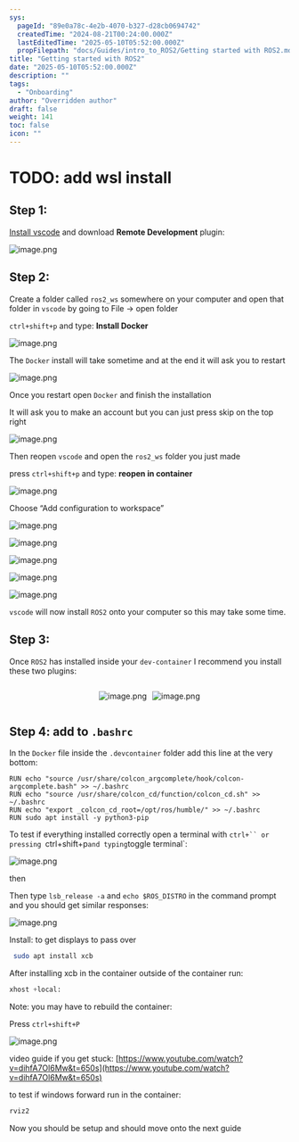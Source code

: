 ```yaml
---
sys:
  pageId: "89e0a78c-4e2b-4070-b327-d28cb0694742"
  createdTime: "2024-08-21T00:24:00.000Z"
  lastEditedTime: "2025-05-10T05:52:00.000Z"
  propFilepath: "docs/Guides/intro_to_ROS2/Getting started with ROS2.md"
title: "Getting started with ROS2"
date: "2025-05-10T05:52:00.000Z"
description: ""
tags:
  - "Onboarding"
author: "Overridden author"
draft: false
weight: 141
toc: false
icon: ""
---
```


# TODO: add wsl install

## Step 1:

[Install vscode](https://code.visualstudio.com/download) and download **Remote Development** plugin:

![image.png](https://prod-files-secure.s3.us-west-2.amazonaws.com/d518164a-d88e-44d1-a4ee-3adb3bd8bce0/efb52993-1881-4a40-b95e-6f020334f022/image.png?X-Amz-Algorithm=AWS4-HMAC-SHA256&X-Amz-Content-Sha256=UNSIGNED-PAYLOAD&X-Amz-Credential=ASIAZI2LB466QUT5TQVW%2F20250612%2Fus-west-2%2Fs3%2Faws4_request&X-Amz-Date=20250612T121551Z&X-Amz-Expires=3600&X-Amz-Security-Token=IQoJb3JpZ2luX2VjEBAaCXVzLXdlc3QtMiJHMEUCIBQZwoAApoA2PVdlW27uD6eolJQzUxGXX2SgWNJ%2BeWoAAiEA1wmpfbTW4idy4Fps%2FZ9lvp8axngQrCoEtM8MYvMAmmEqiAQI6f%2F%2F%2F%2F%2F%2F%2F%2F%2F%2FARAAGgw2Mzc0MjMxODM4MDUiDAslIR9GbOmimAappyrcA3JYJusgsvax1L41gdvK%2FiAwxCKZ5kEiG6%2BPKkotyeFnDFwAl0hZph7kl0m1rLx3cilENKZ2zDLR7ZGQSqwZ4djv6Mh77c4LnFlu%2FOQU2HeNtd%2F8JR3uEzxq%2FbzbueooQ0SdFA%2BGOQtgMWRt3w%2F1PwkwYVUngGCZMXCbu3cq3FFpCAGooQdy%2Finuy5q3w0awmZxWIKuKkwWrnCDNhUykN9ivkwDPASD0Bf7gPCpu93KMfm82hyb%2Fb4ke0E5vF15fBUoDKlH3iQLCqCOiJL63b7%2F06IScPlpszE29o5QqsoH0GbQHhoaOyfsLP07%2B%2BqshlMhg%2FDB7lK6CVw2ocxUnMDQAGCjqpZb8dOmK1%2B9%2FixvGGLM%2FeFmWSgY14xKCcl8UBZE171SLWVARZALNV4xWFlZLI6BXd2X3sMF%2BBhte2hELkWKsXCsj%2BMv254mhgds7FzUV%2FTPlTGmaLATjBRjKAxB5TwLpmhA5GhdGD0NBe5UOjtdvy%2Fpk9r9p3hzmmJ8dDNityrrs5O9vAn1COKQ3aOVxU0nGpo0SdZFQCHoIKHR5LJQQZBKJ%2BhtyjVZc0WNXEqztQI8qs0iFYoVgn01criVddPLnGro9jeQBCqhxm%2Bx5VzpGQZu1Fm%2FNCVmcMLSHqsIGOqUBonKOI8nG2xuQG794kqWhWXp3V%2B%2FtjqlAVzNSQQVzhZE8E8F2DJ4yuFPZ1VnUk%2BV3wWQUrvNPktTUlG6MF4JpcGE6diasR8AjdrXc0MbuitVYNhTNXF9HE81wyuMhACEz5HF376OcRmnxMQJMKNbfFLe28XkiBNifLLUxHXcMF%2BEDIkoTEGpiIppHGSYRpin0phe4Nd9XWiT%2F2yizFCa33iXR4qbx&X-Amz-Signature=dc2de3b3fa6e7364f60aebeb6de40c83a57867eec19f7dd40a860b0221a1d1ed&X-Amz-SignedHeaders=host&x-amz-checksum-mode=ENABLED&x-id=GetObject)

## Step 2:

Create a folder called `ros2_ws` somewhere on your computer and open that folder in `vscode` by going to File → open folder 

`ctrl+shift+p` and type: **Install Docker**

![image.png](https://prod-files-secure.s3.us-west-2.amazonaws.com/d518164a-d88e-44d1-a4ee-3adb3bd8bce0/2269dc0e-1cd5-47ff-bceb-c04ad9b2eab0/image.png?X-Amz-Algorithm=AWS4-HMAC-SHA256&X-Amz-Content-Sha256=UNSIGNED-PAYLOAD&X-Amz-Credential=ASIAZI2LB466QUT5TQVW%2F20250612%2Fus-west-2%2Fs3%2Faws4_request&X-Amz-Date=20250612T121551Z&X-Amz-Expires=3600&X-Amz-Security-Token=IQoJb3JpZ2luX2VjEBAaCXVzLXdlc3QtMiJHMEUCIBQZwoAApoA2PVdlW27uD6eolJQzUxGXX2SgWNJ%2BeWoAAiEA1wmpfbTW4idy4Fps%2FZ9lvp8axngQrCoEtM8MYvMAmmEqiAQI6f%2F%2F%2F%2F%2F%2F%2F%2F%2F%2FARAAGgw2Mzc0MjMxODM4MDUiDAslIR9GbOmimAappyrcA3JYJusgsvax1L41gdvK%2FiAwxCKZ5kEiG6%2BPKkotyeFnDFwAl0hZph7kl0m1rLx3cilENKZ2zDLR7ZGQSqwZ4djv6Mh77c4LnFlu%2FOQU2HeNtd%2F8JR3uEzxq%2FbzbueooQ0SdFA%2BGOQtgMWRt3w%2F1PwkwYVUngGCZMXCbu3cq3FFpCAGooQdy%2Finuy5q3w0awmZxWIKuKkwWrnCDNhUykN9ivkwDPASD0Bf7gPCpu93KMfm82hyb%2Fb4ke0E5vF15fBUoDKlH3iQLCqCOiJL63b7%2F06IScPlpszE29o5QqsoH0GbQHhoaOyfsLP07%2B%2BqshlMhg%2FDB7lK6CVw2ocxUnMDQAGCjqpZb8dOmK1%2B9%2FixvGGLM%2FeFmWSgY14xKCcl8UBZE171SLWVARZALNV4xWFlZLI6BXd2X3sMF%2BBhte2hELkWKsXCsj%2BMv254mhgds7FzUV%2FTPlTGmaLATjBRjKAxB5TwLpmhA5GhdGD0NBe5UOjtdvy%2Fpk9r9p3hzmmJ8dDNityrrs5O9vAn1COKQ3aOVxU0nGpo0SdZFQCHoIKHR5LJQQZBKJ%2BhtyjVZc0WNXEqztQI8qs0iFYoVgn01criVddPLnGro9jeQBCqhxm%2Bx5VzpGQZu1Fm%2FNCVmcMLSHqsIGOqUBonKOI8nG2xuQG794kqWhWXp3V%2B%2FtjqlAVzNSQQVzhZE8E8F2DJ4yuFPZ1VnUk%2BV3wWQUrvNPktTUlG6MF4JpcGE6diasR8AjdrXc0MbuitVYNhTNXF9HE81wyuMhACEz5HF376OcRmnxMQJMKNbfFLe28XkiBNifLLUxHXcMF%2BEDIkoTEGpiIppHGSYRpin0phe4Nd9XWiT%2F2yizFCa33iXR4qbx&X-Amz-Signature=8b98fae5ab9214594b97c1b816bca4e065e1db5de47a69f2366f787dcced81c7&X-Amz-SignedHeaders=host&x-amz-checksum-mode=ENABLED&x-id=GetObject)

The `Docker` install will take sometime and at the end it will ask you to restart

![image.png](https://prod-files-secure.s3.us-west-2.amazonaws.com/d518164a-d88e-44d1-a4ee-3adb3bd8bce0/ed233f78-be33-4b1f-b89c-9c346c0e961e/image.png?X-Amz-Algorithm=AWS4-HMAC-SHA256&X-Amz-Content-Sha256=UNSIGNED-PAYLOAD&X-Amz-Credential=ASIAZI2LB466QUT5TQVW%2F20250612%2Fus-west-2%2Fs3%2Faws4_request&X-Amz-Date=20250612T121551Z&X-Amz-Expires=3600&X-Amz-Security-Token=IQoJb3JpZ2luX2VjEBAaCXVzLXdlc3QtMiJHMEUCIBQZwoAApoA2PVdlW27uD6eolJQzUxGXX2SgWNJ%2BeWoAAiEA1wmpfbTW4idy4Fps%2FZ9lvp8axngQrCoEtM8MYvMAmmEqiAQI6f%2F%2F%2F%2F%2F%2F%2F%2F%2F%2FARAAGgw2Mzc0MjMxODM4MDUiDAslIR9GbOmimAappyrcA3JYJusgsvax1L41gdvK%2FiAwxCKZ5kEiG6%2BPKkotyeFnDFwAl0hZph7kl0m1rLx3cilENKZ2zDLR7ZGQSqwZ4djv6Mh77c4LnFlu%2FOQU2HeNtd%2F8JR3uEzxq%2FbzbueooQ0SdFA%2BGOQtgMWRt3w%2F1PwkwYVUngGCZMXCbu3cq3FFpCAGooQdy%2Finuy5q3w0awmZxWIKuKkwWrnCDNhUykN9ivkwDPASD0Bf7gPCpu93KMfm82hyb%2Fb4ke0E5vF15fBUoDKlH3iQLCqCOiJL63b7%2F06IScPlpszE29o5QqsoH0GbQHhoaOyfsLP07%2B%2BqshlMhg%2FDB7lK6CVw2ocxUnMDQAGCjqpZb8dOmK1%2B9%2FixvGGLM%2FeFmWSgY14xKCcl8UBZE171SLWVARZALNV4xWFlZLI6BXd2X3sMF%2BBhte2hELkWKsXCsj%2BMv254mhgds7FzUV%2FTPlTGmaLATjBRjKAxB5TwLpmhA5GhdGD0NBe5UOjtdvy%2Fpk9r9p3hzmmJ8dDNityrrs5O9vAn1COKQ3aOVxU0nGpo0SdZFQCHoIKHR5LJQQZBKJ%2BhtyjVZc0WNXEqztQI8qs0iFYoVgn01criVddPLnGro9jeQBCqhxm%2Bx5VzpGQZu1Fm%2FNCVmcMLSHqsIGOqUBonKOI8nG2xuQG794kqWhWXp3V%2B%2FtjqlAVzNSQQVzhZE8E8F2DJ4yuFPZ1VnUk%2BV3wWQUrvNPktTUlG6MF4JpcGE6diasR8AjdrXc0MbuitVYNhTNXF9HE81wyuMhACEz5HF376OcRmnxMQJMKNbfFLe28XkiBNifLLUxHXcMF%2BEDIkoTEGpiIppHGSYRpin0phe4Nd9XWiT%2F2yizFCa33iXR4qbx&X-Amz-Signature=d4788ddfdac17663e1a21e92e34cb1ec2b86512475d127aeb5f4b79d11fcfa30&X-Amz-SignedHeaders=host&x-amz-checksum-mode=ENABLED&x-id=GetObject)

Once you restart open `Docker` and finish the installation

It will ask you to make an account but you can just press skip on the top right

![image.png](https://prod-files-secure.s3.us-west-2.amazonaws.com/d518164a-d88e-44d1-a4ee-3adb3bd8bce0/21010ad9-1659-4fd9-9f59-9932a09b2a3d/image.png?X-Amz-Algorithm=AWS4-HMAC-SHA256&X-Amz-Content-Sha256=UNSIGNED-PAYLOAD&X-Amz-Credential=ASIAZI2LB466QUT5TQVW%2F20250612%2Fus-west-2%2Fs3%2Faws4_request&X-Amz-Date=20250612T121551Z&X-Amz-Expires=3600&X-Amz-Security-Token=IQoJb3JpZ2luX2VjEBAaCXVzLXdlc3QtMiJHMEUCIBQZwoAApoA2PVdlW27uD6eolJQzUxGXX2SgWNJ%2BeWoAAiEA1wmpfbTW4idy4Fps%2FZ9lvp8axngQrCoEtM8MYvMAmmEqiAQI6f%2F%2F%2F%2F%2F%2F%2F%2F%2F%2FARAAGgw2Mzc0MjMxODM4MDUiDAslIR9GbOmimAappyrcA3JYJusgsvax1L41gdvK%2FiAwxCKZ5kEiG6%2BPKkotyeFnDFwAl0hZph7kl0m1rLx3cilENKZ2zDLR7ZGQSqwZ4djv6Mh77c4LnFlu%2FOQU2HeNtd%2F8JR3uEzxq%2FbzbueooQ0SdFA%2BGOQtgMWRt3w%2F1PwkwYVUngGCZMXCbu3cq3FFpCAGooQdy%2Finuy5q3w0awmZxWIKuKkwWrnCDNhUykN9ivkwDPASD0Bf7gPCpu93KMfm82hyb%2Fb4ke0E5vF15fBUoDKlH3iQLCqCOiJL63b7%2F06IScPlpszE29o5QqsoH0GbQHhoaOyfsLP07%2B%2BqshlMhg%2FDB7lK6CVw2ocxUnMDQAGCjqpZb8dOmK1%2B9%2FixvGGLM%2FeFmWSgY14xKCcl8UBZE171SLWVARZALNV4xWFlZLI6BXd2X3sMF%2BBhte2hELkWKsXCsj%2BMv254mhgds7FzUV%2FTPlTGmaLATjBRjKAxB5TwLpmhA5GhdGD0NBe5UOjtdvy%2Fpk9r9p3hzmmJ8dDNityrrs5O9vAn1COKQ3aOVxU0nGpo0SdZFQCHoIKHR5LJQQZBKJ%2BhtyjVZc0WNXEqztQI8qs0iFYoVgn01criVddPLnGro9jeQBCqhxm%2Bx5VzpGQZu1Fm%2FNCVmcMLSHqsIGOqUBonKOI8nG2xuQG794kqWhWXp3V%2B%2FtjqlAVzNSQQVzhZE8E8F2DJ4yuFPZ1VnUk%2BV3wWQUrvNPktTUlG6MF4JpcGE6diasR8AjdrXc0MbuitVYNhTNXF9HE81wyuMhACEz5HF376OcRmnxMQJMKNbfFLe28XkiBNifLLUxHXcMF%2BEDIkoTEGpiIppHGSYRpin0phe4Nd9XWiT%2F2yizFCa33iXR4qbx&X-Amz-Signature=db749c013669138756e503c1fa1ca9bf94e070f6c6614966446152e10a53708a&X-Amz-SignedHeaders=host&x-amz-checksum-mode=ENABLED&x-id=GetObject)

Then reopen `vscode` and open the `ros2_ws` folder you just made

press `ctrl+shift+p` and type: **reopen in container**

![image.png](https://prod-files-secure.s3.us-west-2.amazonaws.com/d518164a-d88e-44d1-a4ee-3adb3bd8bce0/4e93b8c2-41ad-488c-8095-c74205196118/image.png?X-Amz-Algorithm=AWS4-HMAC-SHA256&X-Amz-Content-Sha256=UNSIGNED-PAYLOAD&X-Amz-Credential=ASIAZI2LB466QUT5TQVW%2F20250612%2Fus-west-2%2Fs3%2Faws4_request&X-Amz-Date=20250612T121551Z&X-Amz-Expires=3600&X-Amz-Security-Token=IQoJb3JpZ2luX2VjEBAaCXVzLXdlc3QtMiJHMEUCIBQZwoAApoA2PVdlW27uD6eolJQzUxGXX2SgWNJ%2BeWoAAiEA1wmpfbTW4idy4Fps%2FZ9lvp8axngQrCoEtM8MYvMAmmEqiAQI6f%2F%2F%2F%2F%2F%2F%2F%2F%2F%2FARAAGgw2Mzc0MjMxODM4MDUiDAslIR9GbOmimAappyrcA3JYJusgsvax1L41gdvK%2FiAwxCKZ5kEiG6%2BPKkotyeFnDFwAl0hZph7kl0m1rLx3cilENKZ2zDLR7ZGQSqwZ4djv6Mh77c4LnFlu%2FOQU2HeNtd%2F8JR3uEzxq%2FbzbueooQ0SdFA%2BGOQtgMWRt3w%2F1PwkwYVUngGCZMXCbu3cq3FFpCAGooQdy%2Finuy5q3w0awmZxWIKuKkwWrnCDNhUykN9ivkwDPASD0Bf7gPCpu93KMfm82hyb%2Fb4ke0E5vF15fBUoDKlH3iQLCqCOiJL63b7%2F06IScPlpszE29o5QqsoH0GbQHhoaOyfsLP07%2B%2BqshlMhg%2FDB7lK6CVw2ocxUnMDQAGCjqpZb8dOmK1%2B9%2FixvGGLM%2FeFmWSgY14xKCcl8UBZE171SLWVARZALNV4xWFlZLI6BXd2X3sMF%2BBhte2hELkWKsXCsj%2BMv254mhgds7FzUV%2FTPlTGmaLATjBRjKAxB5TwLpmhA5GhdGD0NBe5UOjtdvy%2Fpk9r9p3hzmmJ8dDNityrrs5O9vAn1COKQ3aOVxU0nGpo0SdZFQCHoIKHR5LJQQZBKJ%2BhtyjVZc0WNXEqztQI8qs0iFYoVgn01criVddPLnGro9jeQBCqhxm%2Bx5VzpGQZu1Fm%2FNCVmcMLSHqsIGOqUBonKOI8nG2xuQG794kqWhWXp3V%2B%2FtjqlAVzNSQQVzhZE8E8F2DJ4yuFPZ1VnUk%2BV3wWQUrvNPktTUlG6MF4JpcGE6diasR8AjdrXc0MbuitVYNhTNXF9HE81wyuMhACEz5HF376OcRmnxMQJMKNbfFLe28XkiBNifLLUxHXcMF%2BEDIkoTEGpiIppHGSYRpin0phe4Nd9XWiT%2F2yizFCa33iXR4qbx&X-Amz-Signature=8e75c563424e5349798a36b3f52ba9ca883c5943cbbf711f5acc95711fa81dd2&X-Amz-SignedHeaders=host&x-amz-checksum-mode=ENABLED&x-id=GetObject)

Choose “Add configuration to workspace”

![image.png](https://prod-files-secure.s3.us-west-2.amazonaws.com/d518164a-d88e-44d1-a4ee-3adb3bd8bce0/9560b282-5060-4989-ba37-97e7b2c22476/image.png?X-Amz-Algorithm=AWS4-HMAC-SHA256&X-Amz-Content-Sha256=UNSIGNED-PAYLOAD&X-Amz-Credential=ASIAZI2LB466QUT5TQVW%2F20250612%2Fus-west-2%2Fs3%2Faws4_request&X-Amz-Date=20250612T121551Z&X-Amz-Expires=3600&X-Amz-Security-Token=IQoJb3JpZ2luX2VjEBAaCXVzLXdlc3QtMiJHMEUCIBQZwoAApoA2PVdlW27uD6eolJQzUxGXX2SgWNJ%2BeWoAAiEA1wmpfbTW4idy4Fps%2FZ9lvp8axngQrCoEtM8MYvMAmmEqiAQI6f%2F%2F%2F%2F%2F%2F%2F%2F%2F%2FARAAGgw2Mzc0MjMxODM4MDUiDAslIR9GbOmimAappyrcA3JYJusgsvax1L41gdvK%2FiAwxCKZ5kEiG6%2BPKkotyeFnDFwAl0hZph7kl0m1rLx3cilENKZ2zDLR7ZGQSqwZ4djv6Mh77c4LnFlu%2FOQU2HeNtd%2F8JR3uEzxq%2FbzbueooQ0SdFA%2BGOQtgMWRt3w%2F1PwkwYVUngGCZMXCbu3cq3FFpCAGooQdy%2Finuy5q3w0awmZxWIKuKkwWrnCDNhUykN9ivkwDPASD0Bf7gPCpu93KMfm82hyb%2Fb4ke0E5vF15fBUoDKlH3iQLCqCOiJL63b7%2F06IScPlpszE29o5QqsoH0GbQHhoaOyfsLP07%2B%2BqshlMhg%2FDB7lK6CVw2ocxUnMDQAGCjqpZb8dOmK1%2B9%2FixvGGLM%2FeFmWSgY14xKCcl8UBZE171SLWVARZALNV4xWFlZLI6BXd2X3sMF%2BBhte2hELkWKsXCsj%2BMv254mhgds7FzUV%2FTPlTGmaLATjBRjKAxB5TwLpmhA5GhdGD0NBe5UOjtdvy%2Fpk9r9p3hzmmJ8dDNityrrs5O9vAn1COKQ3aOVxU0nGpo0SdZFQCHoIKHR5LJQQZBKJ%2BhtyjVZc0WNXEqztQI8qs0iFYoVgn01criVddPLnGro9jeQBCqhxm%2Bx5VzpGQZu1Fm%2FNCVmcMLSHqsIGOqUBonKOI8nG2xuQG794kqWhWXp3V%2B%2FtjqlAVzNSQQVzhZE8E8F2DJ4yuFPZ1VnUk%2BV3wWQUrvNPktTUlG6MF4JpcGE6diasR8AjdrXc0MbuitVYNhTNXF9HE81wyuMhACEz5HF376OcRmnxMQJMKNbfFLe28XkiBNifLLUxHXcMF%2BEDIkoTEGpiIppHGSYRpin0phe4Nd9XWiT%2F2yizFCa33iXR4qbx&X-Amz-Signature=e7a64ab202e53c1b2f02718425e216c06a0728196be60e0a3424e77b8bc03a9c&X-Amz-SignedHeaders=host&x-amz-checksum-mode=ENABLED&x-id=GetObject)

![image.png](https://prod-files-secure.s3.us-west-2.amazonaws.com/d518164a-d88e-44d1-a4ee-3adb3bd8bce0/2ee63f81-886b-48e8-a553-dc6e5eac99e4/image.png?X-Amz-Algorithm=AWS4-HMAC-SHA256&X-Amz-Content-Sha256=UNSIGNED-PAYLOAD&X-Amz-Credential=ASIAZI2LB466QUT5TQVW%2F20250612%2Fus-west-2%2Fs3%2Faws4_request&X-Amz-Date=20250612T121551Z&X-Amz-Expires=3600&X-Amz-Security-Token=IQoJb3JpZ2luX2VjEBAaCXVzLXdlc3QtMiJHMEUCIBQZwoAApoA2PVdlW27uD6eolJQzUxGXX2SgWNJ%2BeWoAAiEA1wmpfbTW4idy4Fps%2FZ9lvp8axngQrCoEtM8MYvMAmmEqiAQI6f%2F%2F%2F%2F%2F%2F%2F%2F%2F%2FARAAGgw2Mzc0MjMxODM4MDUiDAslIR9GbOmimAappyrcA3JYJusgsvax1L41gdvK%2FiAwxCKZ5kEiG6%2BPKkotyeFnDFwAl0hZph7kl0m1rLx3cilENKZ2zDLR7ZGQSqwZ4djv6Mh77c4LnFlu%2FOQU2HeNtd%2F8JR3uEzxq%2FbzbueooQ0SdFA%2BGOQtgMWRt3w%2F1PwkwYVUngGCZMXCbu3cq3FFpCAGooQdy%2Finuy5q3w0awmZxWIKuKkwWrnCDNhUykN9ivkwDPASD0Bf7gPCpu93KMfm82hyb%2Fb4ke0E5vF15fBUoDKlH3iQLCqCOiJL63b7%2F06IScPlpszE29o5QqsoH0GbQHhoaOyfsLP07%2B%2BqshlMhg%2FDB7lK6CVw2ocxUnMDQAGCjqpZb8dOmK1%2B9%2FixvGGLM%2FeFmWSgY14xKCcl8UBZE171SLWVARZALNV4xWFlZLI6BXd2X3sMF%2BBhte2hELkWKsXCsj%2BMv254mhgds7FzUV%2FTPlTGmaLATjBRjKAxB5TwLpmhA5GhdGD0NBe5UOjtdvy%2Fpk9r9p3hzmmJ8dDNityrrs5O9vAn1COKQ3aOVxU0nGpo0SdZFQCHoIKHR5LJQQZBKJ%2BhtyjVZc0WNXEqztQI8qs0iFYoVgn01criVddPLnGro9jeQBCqhxm%2Bx5VzpGQZu1Fm%2FNCVmcMLSHqsIGOqUBonKOI8nG2xuQG794kqWhWXp3V%2B%2FtjqlAVzNSQQVzhZE8E8F2DJ4yuFPZ1VnUk%2BV3wWQUrvNPktTUlG6MF4JpcGE6diasR8AjdrXc0MbuitVYNhTNXF9HE81wyuMhACEz5HF376OcRmnxMQJMKNbfFLe28XkiBNifLLUxHXcMF%2BEDIkoTEGpiIppHGSYRpin0phe4Nd9XWiT%2F2yizFCa33iXR4qbx&X-Amz-Signature=b370339e14f4d082ca7573c467ac9c24634ee88967e56608ebdc0b7bcde4bed1&X-Amz-SignedHeaders=host&x-amz-checksum-mode=ENABLED&x-id=GetObject)

![image.png](https://prod-files-secure.s3.us-west-2.amazonaws.com/d518164a-d88e-44d1-a4ee-3adb3bd8bce0/ae1580b2-b048-407e-aed9-b584224a7a04/image.png?X-Amz-Algorithm=AWS4-HMAC-SHA256&X-Amz-Content-Sha256=UNSIGNED-PAYLOAD&X-Amz-Credential=ASIAZI2LB466QUT5TQVW%2F20250612%2Fus-west-2%2Fs3%2Faws4_request&X-Amz-Date=20250612T121551Z&X-Amz-Expires=3600&X-Amz-Security-Token=IQoJb3JpZ2luX2VjEBAaCXVzLXdlc3QtMiJHMEUCIBQZwoAApoA2PVdlW27uD6eolJQzUxGXX2SgWNJ%2BeWoAAiEA1wmpfbTW4idy4Fps%2FZ9lvp8axngQrCoEtM8MYvMAmmEqiAQI6f%2F%2F%2F%2F%2F%2F%2F%2F%2F%2FARAAGgw2Mzc0MjMxODM4MDUiDAslIR9GbOmimAappyrcA3JYJusgsvax1L41gdvK%2FiAwxCKZ5kEiG6%2BPKkotyeFnDFwAl0hZph7kl0m1rLx3cilENKZ2zDLR7ZGQSqwZ4djv6Mh77c4LnFlu%2FOQU2HeNtd%2F8JR3uEzxq%2FbzbueooQ0SdFA%2BGOQtgMWRt3w%2F1PwkwYVUngGCZMXCbu3cq3FFpCAGooQdy%2Finuy5q3w0awmZxWIKuKkwWrnCDNhUykN9ivkwDPASD0Bf7gPCpu93KMfm82hyb%2Fb4ke0E5vF15fBUoDKlH3iQLCqCOiJL63b7%2F06IScPlpszE29o5QqsoH0GbQHhoaOyfsLP07%2B%2BqshlMhg%2FDB7lK6CVw2ocxUnMDQAGCjqpZb8dOmK1%2B9%2FixvGGLM%2FeFmWSgY14xKCcl8UBZE171SLWVARZALNV4xWFlZLI6BXd2X3sMF%2BBhte2hELkWKsXCsj%2BMv254mhgds7FzUV%2FTPlTGmaLATjBRjKAxB5TwLpmhA5GhdGD0NBe5UOjtdvy%2Fpk9r9p3hzmmJ8dDNityrrs5O9vAn1COKQ3aOVxU0nGpo0SdZFQCHoIKHR5LJQQZBKJ%2BhtyjVZc0WNXEqztQI8qs0iFYoVgn01criVddPLnGro9jeQBCqhxm%2Bx5VzpGQZu1Fm%2FNCVmcMLSHqsIGOqUBonKOI8nG2xuQG794kqWhWXp3V%2B%2FtjqlAVzNSQQVzhZE8E8F2DJ4yuFPZ1VnUk%2BV3wWQUrvNPktTUlG6MF4JpcGE6diasR8AjdrXc0MbuitVYNhTNXF9HE81wyuMhACEz5HF376OcRmnxMQJMKNbfFLe28XkiBNifLLUxHXcMF%2BEDIkoTEGpiIppHGSYRpin0phe4Nd9XWiT%2F2yizFCa33iXR4qbx&X-Amz-Signature=8467bc5c008cf052218b2d5ab2314ed9b7905477621f0e28c3c419dad5bc085d&X-Amz-SignedHeaders=host&x-amz-checksum-mode=ENABLED&x-id=GetObject)

![image.png](https://prod-files-secure.s3.us-west-2.amazonaws.com/d518164a-d88e-44d1-a4ee-3adb3bd8bce0/53255b28-f75e-430f-b9e3-c0ac8577e42b/image.png?X-Amz-Algorithm=AWS4-HMAC-SHA256&X-Amz-Content-Sha256=UNSIGNED-PAYLOAD&X-Amz-Credential=ASIAZI2LB466QUT5TQVW%2F20250612%2Fus-west-2%2Fs3%2Faws4_request&X-Amz-Date=20250612T121551Z&X-Amz-Expires=3600&X-Amz-Security-Token=IQoJb3JpZ2luX2VjEBAaCXVzLXdlc3QtMiJHMEUCIBQZwoAApoA2PVdlW27uD6eolJQzUxGXX2SgWNJ%2BeWoAAiEA1wmpfbTW4idy4Fps%2FZ9lvp8axngQrCoEtM8MYvMAmmEqiAQI6f%2F%2F%2F%2F%2F%2F%2F%2F%2F%2FARAAGgw2Mzc0MjMxODM4MDUiDAslIR9GbOmimAappyrcA3JYJusgsvax1L41gdvK%2FiAwxCKZ5kEiG6%2BPKkotyeFnDFwAl0hZph7kl0m1rLx3cilENKZ2zDLR7ZGQSqwZ4djv6Mh77c4LnFlu%2FOQU2HeNtd%2F8JR3uEzxq%2FbzbueooQ0SdFA%2BGOQtgMWRt3w%2F1PwkwYVUngGCZMXCbu3cq3FFpCAGooQdy%2Finuy5q3w0awmZxWIKuKkwWrnCDNhUykN9ivkwDPASD0Bf7gPCpu93KMfm82hyb%2Fb4ke0E5vF15fBUoDKlH3iQLCqCOiJL63b7%2F06IScPlpszE29o5QqsoH0GbQHhoaOyfsLP07%2B%2BqshlMhg%2FDB7lK6CVw2ocxUnMDQAGCjqpZb8dOmK1%2B9%2FixvGGLM%2FeFmWSgY14xKCcl8UBZE171SLWVARZALNV4xWFlZLI6BXd2X3sMF%2BBhte2hELkWKsXCsj%2BMv254mhgds7FzUV%2FTPlTGmaLATjBRjKAxB5TwLpmhA5GhdGD0NBe5UOjtdvy%2Fpk9r9p3hzmmJ8dDNityrrs5O9vAn1COKQ3aOVxU0nGpo0SdZFQCHoIKHR5LJQQZBKJ%2BhtyjVZc0WNXEqztQI8qs0iFYoVgn01criVddPLnGro9jeQBCqhxm%2Bx5VzpGQZu1Fm%2FNCVmcMLSHqsIGOqUBonKOI8nG2xuQG794kqWhWXp3V%2B%2FtjqlAVzNSQQVzhZE8E8F2DJ4yuFPZ1VnUk%2BV3wWQUrvNPktTUlG6MF4JpcGE6diasR8AjdrXc0MbuitVYNhTNXF9HE81wyuMhACEz5HF376OcRmnxMQJMKNbfFLe28XkiBNifLLUxHXcMF%2BEDIkoTEGpiIppHGSYRpin0phe4Nd9XWiT%2F2yizFCa33iXR4qbx&X-Amz-Signature=924596200db9c551d4c332caa5d5d314dac082ce5eeab0b3d7ba70dc6c6c5b79&X-Amz-SignedHeaders=host&x-amz-checksum-mode=ENABLED&x-id=GetObject)

![image.png](https://prod-files-secure.s3.us-west-2.amazonaws.com/d518164a-d88e-44d1-a4ee-3adb3bd8bce0/7c562767-5af9-4ffb-97d1-327bcdf4ee00/image.png?X-Amz-Algorithm=AWS4-HMAC-SHA256&X-Amz-Content-Sha256=UNSIGNED-PAYLOAD&X-Amz-Credential=ASIAZI2LB466QUT5TQVW%2F20250612%2Fus-west-2%2Fs3%2Faws4_request&X-Amz-Date=20250612T121551Z&X-Amz-Expires=3600&X-Amz-Security-Token=IQoJb3JpZ2luX2VjEBAaCXVzLXdlc3QtMiJHMEUCIBQZwoAApoA2PVdlW27uD6eolJQzUxGXX2SgWNJ%2BeWoAAiEA1wmpfbTW4idy4Fps%2FZ9lvp8axngQrCoEtM8MYvMAmmEqiAQI6f%2F%2F%2F%2F%2F%2F%2F%2F%2F%2FARAAGgw2Mzc0MjMxODM4MDUiDAslIR9GbOmimAappyrcA3JYJusgsvax1L41gdvK%2FiAwxCKZ5kEiG6%2BPKkotyeFnDFwAl0hZph7kl0m1rLx3cilENKZ2zDLR7ZGQSqwZ4djv6Mh77c4LnFlu%2FOQU2HeNtd%2F8JR3uEzxq%2FbzbueooQ0SdFA%2BGOQtgMWRt3w%2F1PwkwYVUngGCZMXCbu3cq3FFpCAGooQdy%2Finuy5q3w0awmZxWIKuKkwWrnCDNhUykN9ivkwDPASD0Bf7gPCpu93KMfm82hyb%2Fb4ke0E5vF15fBUoDKlH3iQLCqCOiJL63b7%2F06IScPlpszE29o5QqsoH0GbQHhoaOyfsLP07%2B%2BqshlMhg%2FDB7lK6CVw2ocxUnMDQAGCjqpZb8dOmK1%2B9%2FixvGGLM%2FeFmWSgY14xKCcl8UBZE171SLWVARZALNV4xWFlZLI6BXd2X3sMF%2BBhte2hELkWKsXCsj%2BMv254mhgds7FzUV%2FTPlTGmaLATjBRjKAxB5TwLpmhA5GhdGD0NBe5UOjtdvy%2Fpk9r9p3hzmmJ8dDNityrrs5O9vAn1COKQ3aOVxU0nGpo0SdZFQCHoIKHR5LJQQZBKJ%2BhtyjVZc0WNXEqztQI8qs0iFYoVgn01criVddPLnGro9jeQBCqhxm%2Bx5VzpGQZu1Fm%2FNCVmcMLSHqsIGOqUBonKOI8nG2xuQG794kqWhWXp3V%2B%2FtjqlAVzNSQQVzhZE8E8F2DJ4yuFPZ1VnUk%2BV3wWQUrvNPktTUlG6MF4JpcGE6diasR8AjdrXc0MbuitVYNhTNXF9HE81wyuMhACEz5HF376OcRmnxMQJMKNbfFLe28XkiBNifLLUxHXcMF%2BEDIkoTEGpiIppHGSYRpin0phe4Nd9XWiT%2F2yizFCa33iXR4qbx&X-Amz-Signature=067d456d509465c6a99e5fa308daec5da6ee979524b142fde4650b1eedf771a1&X-Amz-SignedHeaders=host&x-amz-checksum-mode=ENABLED&x-id=GetObject)

`vscode` will now install `ROS2` onto your computer so this may take some time.

## Step 3:

Once `ROS2` has installed inside your `dev-container` I recommend you install these two plugins:

<div style="display: flex;flex-direction: row; column-gap:10px; max-width: 630px;justify-content: center;">
<div>

![image.png](https://prod-files-secure.s3.us-west-2.amazonaws.com/d518164a-d88e-44d1-a4ee-3adb3bd8bce0/3fc3d550-5a54-4ba1-ba6b-faa01cdb7369/image.png?X-Amz-Algorithm=AWS4-HMAC-SHA256&X-Amz-Content-Sha256=UNSIGNED-PAYLOAD&X-Amz-Credential=ASIAZI2LB466YBYRKLJD%2F20250612%2Fus-west-2%2Fs3%2Faws4_request&X-Amz-Date=20250612T121553Z&X-Amz-Expires=3600&X-Amz-Security-Token=IQoJb3JpZ2luX2VjEBAaCXVzLXdlc3QtMiJIMEYCIQCzI7Ne%2FmnTI9Vc7h%2B1lRiXnAResEmJqMkHXa1rQP6%2FegIhAL0xv7OoQ1mi2GGT1fCPM47cOnvUvbdJ8dAZQfTmk9UGKogECOn%2F%2F%2F%2F%2F%2F%2F%2F%2F%2FwEQABoMNjM3NDIzMTgzODA1IgxTpLwlXTriGk9BklEq3APDA%2BdTj33K30o6ZcefNaL4ZhgjS4REugOFiRYLXUKsUW%2FiXEMnVFAb7CotlY4x0t8ejD446yDG1xKIf5qrCZk7UsY9hQ0AfSvEavT9zlQxZp9pjhVPJILojM3sKEwEaDT1otMKva34klPZrSLnp7R1SdgHIubwGY6cMNSwDxhtVyX7MFXXu1giWtf1q01m1mtINqPQaema1Lx0%2FQkwarCHg1zb7WtGAGQjg17OSy8Du6Y335XLLUXaghCTekLX1AujHZ5PSS4Uv6IbC%2BQY%2B0sVd3PfyzC6RgfTHlHXbsFjKEo4cLKTfkv3pyqEeIlODwmSf9HijhkPIK%2B%2BO7TDSWhLOKv%2BDjss0ZBu%2B1n03SE1oxLJDpTEShP5mtle9gm79ATL1paLk4jT7fvp5uQiEhMF60YIAF0qVhY2XXz3jHovyK9X5QIYTM3BlA2e0Z4J9tmFr8zk1olT9q8t92xiuXWRnQZiEE%2F0LWFTATMOC89A5RHRyP%2FVo%2FAJdQ63A1vlemjlm7hbN7pyegDgzoQil05AchG9sO8JaiCTbUojbL1j%2F76MM5bmk%2BvPb84cQvmDHT8BPkrE6%2FnrpmZnTI8QE9ol2RFf9Tr8SxyA6m48zQG15FzQvPrMJ7IXapLHkjC1iKrCBjqkAVuUf0B2zKiJTyTbfZpNMgHm8QifRnj9h8H6jIgHT%2FogoerORecBms6uQ7fG7bS%2F3h2b7zQW1c5S3HdKNT0oEkgxJ0MasmWF5xXRBeoXQCwP88%2FI8jGSXEaD9kN0uarffsmMasWuXtlFI0VpQINEW1fqYm5qF%2BB8OvLa632by0FS0YQWpC9GbYCgqf4FpBtlCkfBCtg%2BvUWZkUJEFsCcRVjTNNTz&X-Amz-Signature=1560bd540f2a59720c4a79f5d9cdc82321145a14f451511c7881de32208e494c&X-Amz-SignedHeaders=host&x-amz-checksum-mode=ENABLED&x-id=GetObject)

</div>
<div>

![image.png](https://prod-files-secure.s3.us-west-2.amazonaws.com/d518164a-d88e-44d1-a4ee-3adb3bd8bce0/d994cc66-13c2-4093-a5a3-f84cf4601a82/image.png?X-Amz-Algorithm=AWS4-HMAC-SHA256&X-Amz-Content-Sha256=UNSIGNED-PAYLOAD&X-Amz-Credential=ASIAZI2LB46664GRIQLC%2F20250612%2Fus-west-2%2Fs3%2Faws4_request&X-Amz-Date=20250612T121554Z&X-Amz-Expires=3600&X-Amz-Security-Token=IQoJb3JpZ2luX2VjEBMaCXVzLXdlc3QtMiJHMEUCIF6jsneFaqoCBlNmYxCQphym8LI58dN0eIt0JUU8URHBAiEAlpIkOjP0BDwXma44FYcSJzftArZiunzJryhHNIEJnDsqiAQI7P%2F%2F%2F%2F%2F%2F%2F%2F%2F%2FARAAGgw2Mzc0MjMxODM4MDUiDOYERpdGAHX7xwc2fCrcAxKrML7g%2Fo4eUy4WJzKv9AaN0qXzUMb5oW7rHdNt3x3HxT8DPdbYJbIK70ZmWYfkoXQmxqzw9Q7Fb%2BFTDWZxBAmCHXz195U9wRkiCjkkK25%2Ff07A0oCVJeREIVAm8gRClWWA0043VTqwaHpXKZAjEiN2VxvEg0ing9yepk7%2Byusmz82%2FZ89PQNtYgZg6r2vIc8Z5jzAk8QvX2nx9bk%2BDP4RggZ32cHNrjYDmxgwQrd0SISt1D8gNDdonx2%2BMrrN8MABRwNoqBpsHfzjIM3eQFtyXKqe%2BQg4zOMZnMZ%2F1HMOZU9kUwFZQeiX1zY9ReRg8l3jwyebUe13uTucgcZKvuyz6u99s0PEbWnxjXIKGvrwG8ZuvyyOL57B2sQxF3%2BqRC%2F%2FuI7JFvfK4ymhhfUdDqnY1tZXZcjjq4q9nHA%2FUUxMQLGclZ8fPNpIj7ODU04xlEgyUwOg60c01GMYithHHILT81V9mlmhLwdDfjkndf8g6yefITXkwbj6lCfleKV%2BYxR3O1YZxGwEAR80R4qY4oCpPYooKh5T%2Ft%2BmUWqRV2R2Azyiku%2BReLWgscLZn9g3%2F%2B4qN%2B34HiR8vD%2FMYJAvNe07asczWTXngAqVv9YznkjgZYCN0fuqAMfAlQbvrMMrWqsIGOqUBDSHqagehyLWRpYcLWCecNpUyauR1tFaGhNe%2FB5nrxNeklM6YrQfl19KcWZJepnX%2FPjKFDjag18Wg3seYGrqx4RvBRkp%2BZICHp%2BcgWLgb6Q5l3S1ksJGoq%2FtJGu%2BVhXtUz2t7e7nJWMblgi5wr8zPUPLL6yxiQEXGJZMIJjFIAHRlurEvypc%2FKdgkALRS38QIw4tJEOpJ5pAdm1faOwQUX%2B09V74h&X-Amz-Signature=255fb8f7cb1e9bc58680b58a2516cadb8c62740bc780cb09ccde9b3620b62c15&X-Amz-SignedHeaders=host&x-amz-checksum-mode=ENABLED&x-id=GetObject)

</div>
</div>

## Step 4: add to `.bashrc`

In the `Docker` file inside the `.devcontainer` folder add this line at the very bottom: 

```docker
RUN echo "source /usr/share/colcon_argcomplete/hook/colcon-argcomplete.bash" >> ~/.bashrc
RUN echo "source /usr/share/colcon_cd/function/colcon_cd.sh" >> ~/.bashrc
RUN echo "export _colcon_cd_root=/opt/ros/humble/" >> ~/.bashrc
RUN sudo apt install -y python3-pip 
```

To test if everything installed correctly open a terminal with `ctrl+`` or pressing `ctrl+shift+p` and typing `toggle terminal`:

![image.png](https://prod-files-secure.s3.us-west-2.amazonaws.com/d518164a-d88e-44d1-a4ee-3adb3bd8bce0/6a4943d8-b04e-4c02-9a58-775f3384d1a5/image.png?X-Amz-Algorithm=AWS4-HMAC-SHA256&X-Amz-Content-Sha256=UNSIGNED-PAYLOAD&X-Amz-Credential=ASIAZI2LB466QUT5TQVW%2F20250612%2Fus-west-2%2Fs3%2Faws4_request&X-Amz-Date=20250612T121551Z&X-Amz-Expires=3600&X-Amz-Security-Token=IQoJb3JpZ2luX2VjEBAaCXVzLXdlc3QtMiJHMEUCIBQZwoAApoA2PVdlW27uD6eolJQzUxGXX2SgWNJ%2BeWoAAiEA1wmpfbTW4idy4Fps%2FZ9lvp8axngQrCoEtM8MYvMAmmEqiAQI6f%2F%2F%2F%2F%2F%2F%2F%2F%2F%2FARAAGgw2Mzc0MjMxODM4MDUiDAslIR9GbOmimAappyrcA3JYJusgsvax1L41gdvK%2FiAwxCKZ5kEiG6%2BPKkotyeFnDFwAl0hZph7kl0m1rLx3cilENKZ2zDLR7ZGQSqwZ4djv6Mh77c4LnFlu%2FOQU2HeNtd%2F8JR3uEzxq%2FbzbueooQ0SdFA%2BGOQtgMWRt3w%2F1PwkwYVUngGCZMXCbu3cq3FFpCAGooQdy%2Finuy5q3w0awmZxWIKuKkwWrnCDNhUykN9ivkwDPASD0Bf7gPCpu93KMfm82hyb%2Fb4ke0E5vF15fBUoDKlH3iQLCqCOiJL63b7%2F06IScPlpszE29o5QqsoH0GbQHhoaOyfsLP07%2B%2BqshlMhg%2FDB7lK6CVw2ocxUnMDQAGCjqpZb8dOmK1%2B9%2FixvGGLM%2FeFmWSgY14xKCcl8UBZE171SLWVARZALNV4xWFlZLI6BXd2X3sMF%2BBhte2hELkWKsXCsj%2BMv254mhgds7FzUV%2FTPlTGmaLATjBRjKAxB5TwLpmhA5GhdGD0NBe5UOjtdvy%2Fpk9r9p3hzmmJ8dDNityrrs5O9vAn1COKQ3aOVxU0nGpo0SdZFQCHoIKHR5LJQQZBKJ%2BhtyjVZc0WNXEqztQI8qs0iFYoVgn01criVddPLnGro9jeQBCqhxm%2Bx5VzpGQZu1Fm%2FNCVmcMLSHqsIGOqUBonKOI8nG2xuQG794kqWhWXp3V%2B%2FtjqlAVzNSQQVzhZE8E8F2DJ4yuFPZ1VnUk%2BV3wWQUrvNPktTUlG6MF4JpcGE6diasR8AjdrXc0MbuitVYNhTNXF9HE81wyuMhACEz5HF376OcRmnxMQJMKNbfFLe28XkiBNifLLUxHXcMF%2BEDIkoTEGpiIppHGSYRpin0phe4Nd9XWiT%2F2yizFCa33iXR4qbx&X-Amz-Signature=1de03bbb624078801b7cc15aa0dfcb22922168aaffc4f216fedf454ec3394e84&X-Amz-SignedHeaders=host&x-amz-checksum-mode=ENABLED&x-id=GetObject)

then 

Then type `lsb_release -a` and `echo $ROS_DISTRO` in the command prompt and you should get similar responses:

![image.png](https://prod-files-secure.s3.us-west-2.amazonaws.com/d518164a-d88e-44d1-a4ee-3adb3bd8bce0/3e635dec-a805-4e85-8b9e-d000e5b71a4e/image.png?X-Amz-Algorithm=AWS4-HMAC-SHA256&X-Amz-Content-Sha256=UNSIGNED-PAYLOAD&X-Amz-Credential=ASIAZI2LB466QUT5TQVW%2F20250612%2Fus-west-2%2Fs3%2Faws4_request&X-Amz-Date=20250612T121551Z&X-Amz-Expires=3600&X-Amz-Security-Token=IQoJb3JpZ2luX2VjEBAaCXVzLXdlc3QtMiJHMEUCIBQZwoAApoA2PVdlW27uD6eolJQzUxGXX2SgWNJ%2BeWoAAiEA1wmpfbTW4idy4Fps%2FZ9lvp8axngQrCoEtM8MYvMAmmEqiAQI6f%2F%2F%2F%2F%2F%2F%2F%2F%2F%2FARAAGgw2Mzc0MjMxODM4MDUiDAslIR9GbOmimAappyrcA3JYJusgsvax1L41gdvK%2FiAwxCKZ5kEiG6%2BPKkotyeFnDFwAl0hZph7kl0m1rLx3cilENKZ2zDLR7ZGQSqwZ4djv6Mh77c4LnFlu%2FOQU2HeNtd%2F8JR3uEzxq%2FbzbueooQ0SdFA%2BGOQtgMWRt3w%2F1PwkwYVUngGCZMXCbu3cq3FFpCAGooQdy%2Finuy5q3w0awmZxWIKuKkwWrnCDNhUykN9ivkwDPASD0Bf7gPCpu93KMfm82hyb%2Fb4ke0E5vF15fBUoDKlH3iQLCqCOiJL63b7%2F06IScPlpszE29o5QqsoH0GbQHhoaOyfsLP07%2B%2BqshlMhg%2FDB7lK6CVw2ocxUnMDQAGCjqpZb8dOmK1%2B9%2FixvGGLM%2FeFmWSgY14xKCcl8UBZE171SLWVARZALNV4xWFlZLI6BXd2X3sMF%2BBhte2hELkWKsXCsj%2BMv254mhgds7FzUV%2FTPlTGmaLATjBRjKAxB5TwLpmhA5GhdGD0NBe5UOjtdvy%2Fpk9r9p3hzmmJ8dDNityrrs5O9vAn1COKQ3aOVxU0nGpo0SdZFQCHoIKHR5LJQQZBKJ%2BhtyjVZc0WNXEqztQI8qs0iFYoVgn01criVddPLnGro9jeQBCqhxm%2Bx5VzpGQZu1Fm%2FNCVmcMLSHqsIGOqUBonKOI8nG2xuQG794kqWhWXp3V%2B%2FtjqlAVzNSQQVzhZE8E8F2DJ4yuFPZ1VnUk%2BV3wWQUrvNPktTUlG6MF4JpcGE6diasR8AjdrXc0MbuitVYNhTNXF9HE81wyuMhACEz5HF376OcRmnxMQJMKNbfFLe28XkiBNifLLUxHXcMF%2BEDIkoTEGpiIppHGSYRpin0phe4Nd9XWiT%2F2yizFCa33iXR4qbx&X-Amz-Signature=90ff247834dddacceb4614bb2540b0a5ecfdffc2d35bcf9e6f191ece35410a1b&X-Amz-SignedHeaders=host&x-amz-checksum-mode=ENABLED&x-id=GetObject)

Install:  to get displays to pass over

```bash
 sudo apt install xcb
```

After installing xcb in the container outside of the container run:

```python
xhost +local:
```

Note: you may have to rebuild the container:

Press `ctrl+shift+P`

![image.png](https://prod-files-secure.s3.us-west-2.amazonaws.com/d518164a-d88e-44d1-a4ee-3adb3bd8bce0/6c2be660-2618-4c38-9c26-53554f7a0b7b/image.png?X-Amz-Algorithm=AWS4-HMAC-SHA256&X-Amz-Content-Sha256=UNSIGNED-PAYLOAD&X-Amz-Credential=ASIAZI2LB466QUT5TQVW%2F20250612%2Fus-west-2%2Fs3%2Faws4_request&X-Amz-Date=20250612T121551Z&X-Amz-Expires=3600&X-Amz-Security-Token=IQoJb3JpZ2luX2VjEBAaCXVzLXdlc3QtMiJHMEUCIBQZwoAApoA2PVdlW27uD6eolJQzUxGXX2SgWNJ%2BeWoAAiEA1wmpfbTW4idy4Fps%2FZ9lvp8axngQrCoEtM8MYvMAmmEqiAQI6f%2F%2F%2F%2F%2F%2F%2F%2F%2F%2FARAAGgw2Mzc0MjMxODM4MDUiDAslIR9GbOmimAappyrcA3JYJusgsvax1L41gdvK%2FiAwxCKZ5kEiG6%2BPKkotyeFnDFwAl0hZph7kl0m1rLx3cilENKZ2zDLR7ZGQSqwZ4djv6Mh77c4LnFlu%2FOQU2HeNtd%2F8JR3uEzxq%2FbzbueooQ0SdFA%2BGOQtgMWRt3w%2F1PwkwYVUngGCZMXCbu3cq3FFpCAGooQdy%2Finuy5q3w0awmZxWIKuKkwWrnCDNhUykN9ivkwDPASD0Bf7gPCpu93KMfm82hyb%2Fb4ke0E5vF15fBUoDKlH3iQLCqCOiJL63b7%2F06IScPlpszE29o5QqsoH0GbQHhoaOyfsLP07%2B%2BqshlMhg%2FDB7lK6CVw2ocxUnMDQAGCjqpZb8dOmK1%2B9%2FixvGGLM%2FeFmWSgY14xKCcl8UBZE171SLWVARZALNV4xWFlZLI6BXd2X3sMF%2BBhte2hELkWKsXCsj%2BMv254mhgds7FzUV%2FTPlTGmaLATjBRjKAxB5TwLpmhA5GhdGD0NBe5UOjtdvy%2Fpk9r9p3hzmmJ8dDNityrrs5O9vAn1COKQ3aOVxU0nGpo0SdZFQCHoIKHR5LJQQZBKJ%2BhtyjVZc0WNXEqztQI8qs0iFYoVgn01criVddPLnGro9jeQBCqhxm%2Bx5VzpGQZu1Fm%2FNCVmcMLSHqsIGOqUBonKOI8nG2xuQG794kqWhWXp3V%2B%2FtjqlAVzNSQQVzhZE8E8F2DJ4yuFPZ1VnUk%2BV3wWQUrvNPktTUlG6MF4JpcGE6diasR8AjdrXc0MbuitVYNhTNXF9HE81wyuMhACEz5HF376OcRmnxMQJMKNbfFLe28XkiBNifLLUxHXcMF%2BEDIkoTEGpiIppHGSYRpin0phe4Nd9XWiT%2F2yizFCa33iXR4qbx&X-Amz-Signature=177a96e4aa1af9a5b99b5bd08bc472fb87418ae2c1715d5c5e4070c6adc97963&X-Amz-SignedHeaders=host&x-amz-checksum-mode=ENABLED&x-id=GetObject)

video guide if you get stuck: [https://www.youtube.com/watch?v=dihfA7Ol6Mw&t=650s](https://www.youtube.com/watch?v=dihfA7Ol6Mw&t=650s)

to test if windows forward run in the container:

```bash
rviz2
```

Now you should be setup and should move onto the next guide 
